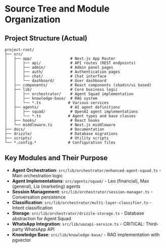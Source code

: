 # Source Tree and Module Organization

## Project Structure (Actual)

```text
project-root/
├── src/
│   ├── app/                 # Next.js App Router
│   │   ├── api/             # API routes (REST endpoints)
│   │   ├── admin/           # Admin panel pages
│   │   ├── auth/            # Authentication pages  
│   │   ├── chat/            # Chat interface
│   │   └── dashboard/       # User dashboard
│   ├── components/          # React components (shadcn/ui based)
│   ├── lib/                 # Core business logic
│   │   ├── orchestrator/    # Agent Squad implementation
│   │   ├── knowledge-base/  # RAG system
│   │   └── *.ts            # Various services
│   ├── agents/              # AI agent definitions
│   │   ├── squad/           # OpenAI agent implementations
│   │   └── *.ts            # Agent types and base classes
│   ├── hooks/               # React hooks
│   └── middleware.ts        # Next.js middleware
├── docs/                    # Documentation
├── drizzle/                 # Database migrations
├── scripts/                 # Utility scripts
└── *.config.*              # Configuration files
```

## Key Modules and Their Purpose

- **Agent Orchestration**: `src/lib/orchestrator/enhanced-agent-squad.ts` - Main orchestration logic
- **Agent Implementations**: `src/agents/squad/` - Leo (financial), Max (general), Lia (marketing) agents
- **Session Management**: `src/lib/orchestrator/session-manager.ts` - Conversation persistence
- **Classification**: `src/lib/orchestrator/multi-layer-classifier.ts` - Intent classification
- **Storage**: `src/lib/orchestrator/drizzle-storage.ts` - Database abstraction for Agent Squad
- **WhatsApp Integration**: `src/lib/uazapi-service.ts` - CRITICAL: Third-party WhatsApp API
- **Knowledge Base**: `src/lib/knowledge-base/` - RAG implementation with pgvector
